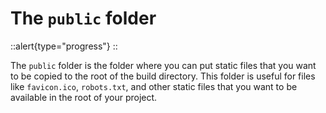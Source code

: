 # The `public` folder

::alert{type="progress"}
<under-construction />
::

The `public` folder is the folder where you can put static files that you want to be copied to the root of the build directory. This folder is useful for files like `favicon.ico`, `robots.txt`, and other static files that you want to be available in the root of your project.
